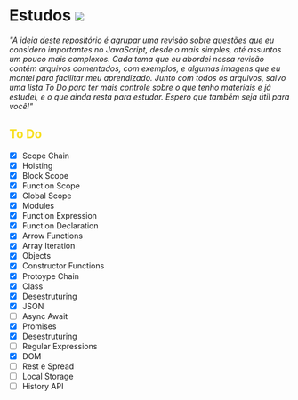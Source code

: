 # Estudos <img src="https://img.shields.io/badge/JavaScript-151515?style=for-the-badge&logo=javascript&logoColor=F7DF1E" />

_"A ideia deste repositório é agrupar uma revisão sobre questões que eu considero importantes no JavaScript, desde o mais simples, até assuntos um pouco mais complexos. Cada tema que eu abordei nessa revisão contém arquivos comentados, com exemplos, e algumas imagens que eu montei para facilitar meu aprendizado. Junto com todos os arquivos, salvo uma lista To Do para ter mais controle sobre o que tenho materiais e já estudei, e o que ainda resta para estudar. Espero que também seja útil para você!"_

## <span style="color: #F7DF1E;"> To Do </span>

- [x] Scope Chain
- [x] Hoisting
- [x] Block Scope
- [x] Function Scope
- [x] Global Scope
- [x] Modules
- [x] Function Expression
- [x] Function Declaration
- [x] Arrow Functions
- [x] Array Iteration
- [x] Objects
- [x] Constructor Functions
- [x] Protoype Chain
- [x] Class
- [x] Desestruturing
- [x] JSON
- [ ] Async Await
- [x] Promises
- [x] Desestruturing
- [ ] Regular Expressions
- [x] DOM
- [ ] Rest e Spread
- [ ] Local Storage
- [ ] History API
